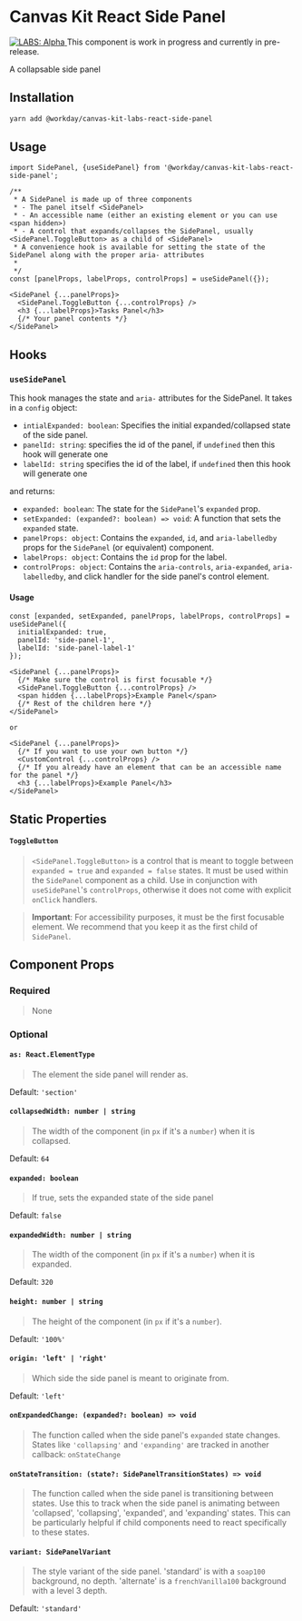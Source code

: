 # Canvas Kit React Side Panel

<a href="https://github.com/Workday/canvas-kit/tree/master/modules/_labs/README.md">
  <img src="https://img.shields.io/badge/LABS-alpha-orange" alt="LABS: Alpha" />
</a>  This component is work in progress and currently in pre-release.

A collapsable side panel

## Installation

```sh
yarn add @workday/canvas-kit-labs-react-side-panel
```

## Usage

```tsx
import SidePanel, {useSidePanel} from '@workday/canvas-kit-labs-react-side-panel';

/**
 * A SidePanel is made up of three components
 * - The panel itself <SidePanel>
 * - An accessible name (either an existing element or you can use <span hidden>)
 * - A control that expands/collapses the SidePanel, usually <SidePanel.ToggleButton> as a child of <SidePanel>
 * A convenience hook is available for setting the state of the SidePanel along with the proper aria- attributes
 *
 */
const [panelProps, labelProps, controlProps] = useSidePanel({});

<SidePanel {...panelProps}>
  <SidePanel.ToggleButton {...controlProps} />
  <h3 {...labelProps}>Tasks Panel</h3>
  {/* Your panel contents */}
</SidePanel>

```
## Hooks
### `useSidePanel`
This hook manages the state and `aria-` attributes for the SidePanel. It takes in a `config` object:
* `intialExpanded: boolean`: Specifies the initial expanded/collapsed state of the side panel.
* `panelId: string`: specifies the id of the panel, if `undefined` then this hook will generate one
* `labelId: string` specifies the id of the label, if `undefined` then this hook will generate one

and returns:
* `expanded: boolean`: The state for the `SidePanel`'s `expanded` prop.
* `setExpanded: (expanded?: boolean) => void`: A function that sets the `expanded` state.
* `panelProps: object`: Contains the `expanded`, `id`, and `aria-labelledby` props for the `SidePanel` (or equivalent) component.
* `labelProps: object`: Contains the `id` prop for the label.
* `controlProps: object`: Contains the `aria-controls`, `aria-expanded`, `aria-labelledby`, and click handler for the side panel's control element.

#### Usage
```tsx
const [expanded, setExpanded, panelProps, labelProps, controlProps] = useSidePanel({
  initialExpanded: true,
  panelId: 'side-panel-1',
  labelId: 'side-panel-label-1'
});

<SidePanel {...panelProps}>
  {/* Make sure the control is first focusable */}
  <SidePanel.ToggleButton {...controlProps} />
  <span hidden {...labelProps}>Example Panel</span>
  {/* Rest of the children here */}
</SidePanel>

or

<SidePanel {...panelProps}>
  {/* If you want to use your own button */}
  <CustomControl {...controlProps} />
  {/* If you already have an element that can be an accessible name for the panel */}
  <h3 {...labelProps}>Example Panel</h3>
</SidePanel>
```

## Static Properties

#### `ToggleButton`
> `<SidePanel.ToggleButton>` is a control that is meant to toggle between `expanded = true` and `expanded = false` states. It must be used within the `SidePanel` component as a child. Use in conjunction with `useSidePanel`'s `controlProps`, otherwise it does not come with explicit `onClick` handlers.

> **Important**: For accessibility purposes, it must be the first focusable element. We recommend that you keep it as the first child of `SidePanel`.

## Component Props

### Required

> None

### Optional

#### `as: React.ElementType`
> The element the side panel will render as.

Default: `'section'`

#### `collapsedWidth: number | string`
> The width of the component (in `px` if it's a `number`) when it is collapsed.

Default: `64`

#### `expanded: boolean`
> If true, sets the expanded state of the side panel

Default: `false`

#### `expandedWidth: number | string`
> The width of the component (in `px` if it's a `number`) when it is expanded.

Default: `320`

#### `height: number | string`
> The height of the component (in `px` if it's a `number`).

Default: `'100%'`

#### `origin: 'left' | 'right'`
> Which side the side panel is meant to originate from.

Default: `'left'`

#### `onExpandedChange: (expanded?: boolean) => void`
> The function called when the side panel's `expanded` state changes. States like `'collapsing'` and `'expanding'` are tracked in another callback: `onStateChange`

#### `onStateTransition: (state?: SidePanelTransitionStates) => void`
> The function called when the side panel is transitioning between states. Use this to track when the side panel is animating between 'collapsed', 'collapsing', 'expanded', and 'expanding' states. This can be particularly helpful if child components need to react specifically to these states.

#### `variant: SidePanelVariant`
> The style variant of the side panel. 'standard' is with a `soap100` background, no depth. 'alternate' is a `frenchVanilla100` background with a level 3 depth.

Default: `'standard'`

